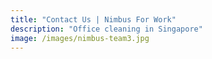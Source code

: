 ```yaml
---
title: "Contact Us | Nimbus For Work"
description: "Office cleaning in Singapore"
image: /images/nimbus-team3.jpg
---
```

